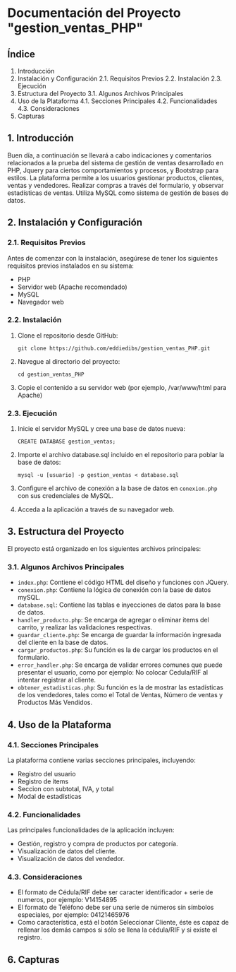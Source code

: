 
# Documentación del Proyecto "gestion_ventas_PHP"


## Índice
1. Introducción
2. Instalación y Configuración
   2.1. Requisitos Previos
   2.2. Instalación
   2.3. Ejecución
3. Estructura del Proyecto
   3.1. Algunos Archivos Principales
4. Uso de la Plataforma
   4.1. Secciones Principales
   4.2. Funcionalidades
   4.3. Consideraciones
6. Capturas

## 1. Introducción
Buen día, a continuación se llevará a cabo indicaciones y comentarios relacionados a la prueba del sistema de gestión de ventas desarrollado en PHP, Jquery para ciertos comportamientos y procesos, y Bootstrap para estilos.  La plataforma permite a los usuarios gestionar productos, clientes, ventas y vendedores. Realizar compras a través del formulario, y observar estadísticas de ventas. Utiliza MySQL como sistema de gestión de bases de datos.

## 2. Instalación y Configuración
### 2.1. Requisitos Previos
Antes de comenzar con la instalación, asegúrese de tener los siguientes requisitos previos instalados en su sistema:
- PHP
- Servidor web (Apache recomendado)
- MySQL
- Navegador web

### 2.2. Instalación
1. Clone el repositorio desde GitHub:
   ```
   git clone https://github.com/eddiedibs/gestion_ventas_PHP.git
   ```
2. Navegue al directorio del proyecto:
   ```
   cd gestion_ventas_PHP
   ```
3. Copie el contenido a su servidor web (por ejemplo, /var/www/html para Apache)

### 2.3. Ejecución
1. Inicie el servidor MySQL y cree una base de datos nueva:
   ```
   CREATE DATABASE gestion_ventas;
   ```
2. Importe el archivo database.sql incluido en el repositorio para poblar la base de datos:
   ```
   mysql -u [usuario] -p gestion_ventas < database.sql
   ```
3. Configure el archivo de conexión a la base de datos en `conexion.php` con sus credenciales de MySQL.

4. Acceda a la aplicación a través de su navegador web.

## 3. Estructura del Proyecto
El proyecto está organizado en los siguientes archivos principales:

### 3.1. Algunos Archivos Principales
- `index.php`: Contiene el código HTML del diseño y funciones con JQuery.
- `conexion.php`: Contiene la lógica de conexión con la base de datos mySQL.
- `database.sql`: Contiene las tablas e inyecciones de datos para la base de datos.
- `handler_producto.php`: Se encarga de agregar o eliminar items del carrito, y realizar las validaciones respectivas.
- `guardar_cliente.php`: Se encarga de guardar la información ingresada del cliente en la base de datos.
- `cargar_productos.php`: Su función es la de cargar los productos en el formulario.
- `error_handler.php`: Se encarga de validar errores comunes que puede presentar el usuario, como por ejemplo: No colocar Cedula/RIF al intentar registrar al cliente.
- `obtener_estadisticas.php`: Su función es la de mostrar las estadísticas de los vendedores, tales como el Total de Ventas, Número de ventas y Productos Más Vendidos.

## 4. Uso de la Plataforma
### 4.1. Secciones Principales
La plataforma contiene varias secciones principales, incluyendo:
- Registro del usuario
- Registro de items
- Seccion con subtotal, IVA, y total
- Modal de estadísticas

### 4.2. Funcionalidades
Las principales funcionalidades de la aplicación incluyen:
- Gestión, registro y compra de productos por categoría.
- Visualización de datos del cliente.
- Visualización de datos del vendedor.
  
### 4.3. Consideraciones
- El formato de Cédula/RIF debe ser caracter identificador + serie de numeros,
por ejemplo: V14154895
- El formato de Teléfono debe ser una serie de números sin símbolos especiales,
por ejemplo: 04121465976
- Como característica, está el botón Seleccionar Cliente, éste es capaz de rellenar
los demás campos si sólo se llena la cédula/RIF y si existe el registro.

## 6. Capturas



